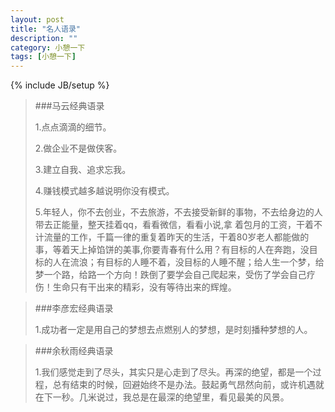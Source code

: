 ```yaml
---
layout: post
title: "名人语录"
description: ""
category: 小憩一下
tags: [小憩一下]
---
```

{% include JB/setup %}



>###马云经典语录
>
>	1.点点滴滴的细节。
>
>	2.做企业不是做侠客。
>
>	3.建立自我、追求忘我。
>
>	4.赚钱模式越多越说明你没有模式。
>
>	5.年轻人，你不去创业，不去旅游，不去接受新鲜的事物，不去给身边的人带去正能量，整天挂着qq，看看微信，看看小说,拿
着包月的工资，干着不计流量的工作，千篇一律的重复着昨天的生活，干着80岁老人都能做的事，等着天上掉馅饼的美事,你要青春有什么用？有目标的人在奔跑，没目标的人在流浪；有目标的人睡不着，没目标的人睡不醒；给人生一个梦，给梦一个路，给路一个方向！跌倒了要学会自己爬起来，受伤了学会自己疗伤！生命只有干出来的精彩，没有等待出来的辉煌。


>###李彦宏经典语录
>	
>	1.成功者一定是用自己的梦想去点燃别人的梦想，是时刻播种梦想的人。


>###余秋雨经典语录
>
>	1.我们感觉走到了尽头，其实只是心走到了尽头。再深的绝望，都是一个过程，总有结束的时候，回避始终不是办法。鼓起勇气昂然向前，或许机遇就在下一秒。几米说过，我总是在最深的绝望里，看见最美的风景。



